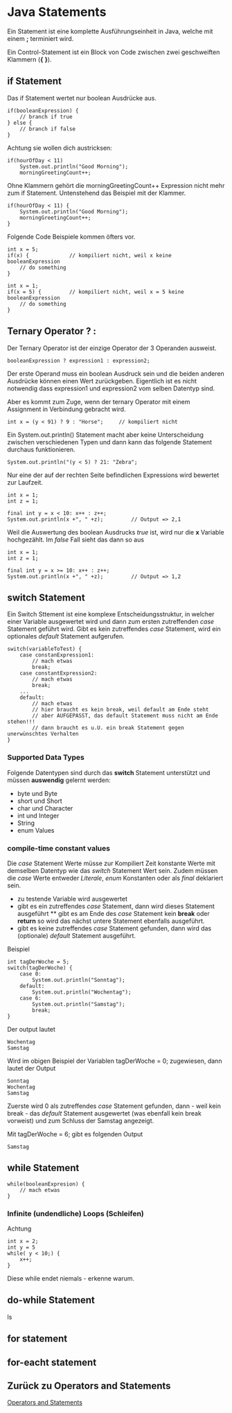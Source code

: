 # Java Statements

Ein Statement ist eine komplette Ausführungseinheit in Java, welche mit einem **;** terminiert wird.

Ein Control-Statement ist ein Block von Code zwischen zwei geschweiften Klammern (**{** **}**).

## if Statement
Das if Statement wertet nur boolean Ausdrücke aus.

    if(booleanExpression) {
        // branch if true
    } else {
        // branch if false
    }
    
Achtung sie wollen dich austricksen:

    if(hourOfDay < 11)
        System.out.println("Good Morning");
        morningGreetingCount++;
        
Ohne Klammern gehört die morningGreetingCount++ Expression nicht mehr zum if Statement.
Untenstehend das Beispiel mit der Klammer.

    if(hourOfDay < 11) {
        System.out.println("Good Morning");
        morningGreetingCount++;
    }
    
Folgende Code Beispiele kommen öfters vor.

    int x = 5;
    if(x) {             // kompiliert nicht, weil x keine booleanExpression
        // do something
    }
    
    int x = 1;
    if(x = 5) {         // kompiliert nicht, weil x = 5 keine booleanExpression
        // do something
    }
## Ternary Operator ? :

Der Ternary Operator ist der einzige Operator der 3 Operanden ausweist.

    booleanExpression ? expression1 : expression2;
    
Der erste Operand muss ein boolean Ausdruck sein und die beiden anderen Ausdrücke können 
einen Wert zurückgeben.
Eigentlich ist es nicht notwendig dass expression1 und expression2 vom selben Datentyp sind.

Aber es kommt zum Zuge, wenn der ternary Operator mit einem Assignment in Verbindung gebracht wird.

    int x = (y < 91) ? 9 : "Horse";     // kompiliert nicht
    
Ein System.out.println() Statement macht aber keine Unterscheidung zwischen verschiedenen Typen
und dann kann das folgende Statement durchaus funktionieren.

    System.out.println("(y < 5) ? 21: "Zebra";
    

Nur eine der auf der rechten Seite befindlichen Expressions wird bewertet zur Laufzeit.

    int x = 1;
    int z = 1;
    
    final int y = x < 10: x++ : z++;
    System.out.println(x +", " +z);         // Output => 2,1
    
Weil die Auswertung des boolean Ausdrucks _true_ ist, wird nur die **x** Variable hochgezählt.
Im _false_ Fall sieht das dann so aus

    int x = 1;
    int z = 1;
        
    final int y = x >= 10: x++ : z++;
    System.out.println(x +", " +z);         // Output => 1,2


## switch Statement
Ein Switch Sttement ist eine komplexe Entscheidungsstruktur, in welcher einer Variable ausgewertet
wird und dann zum ersten zutreffenden _case_ Statement geführt wird. Gibt es kein zutreffendes 
_case_ Statement, wird ein optionales _default_ Statement aufgerufen.

    switch(variableToTest) {
        case constanExpression1:
            // mach etwas
            break;
        case constantExpression2:
            // mach etwas
            break;
        ...
        default:
            // mach etwas    
            // hier braucht es kein break, weil default am Ende steht
            // aber AUFGEPASST, das default Statement muss nicht am Ende stehen!!! 
            // dann braucht es u.U. ein break Statement gegen unerwünschtes Verhalten
    }
    
### Supported Data Types
Folgende Datentypen sind durch das **switch** Statement unterstützt und müssen **auswendig** gelernt werden:

* byte und Byte
* short und Short
* char und Character
* int und Integer
* String
* enum Values

### compile-time constant values
Die _case_ Statement Werte müsse zur Kompiliert Zeit konstante Werte mit demselben Datentyp wie
das _switch_ Statement Wert sein.
Zudem müssen die _case_ Werte entweder _Literale_, _enum_ Konstanten oder als _final_ deklariert sein.

* zu testende Variable wird ausgewertet
* gibt es ein zutreffendes _case_ Statement, dann wird dieses Statement ausgeführt
** gibt es am Ende des _case_ Statement kein **break** oder **return** so wird das nächst untere Statement ebenfalls ausgeführt.
* gibt es keine zutreffendes _case_ Statement gefunden, dann wird das (optionale) _default_ Statement ausgeführt.

Beispiel

    int tagDerWoche = 5;
    switch(tagDerWoche) {
        case 0:
            System.out.println("Sonntag");
        default:
            System.out.println("Wochentag");
        case 6:
            System.out.println("Samstag");
            break; 
    }

Der output lautet

    Wochentag
    Samstag

Wird im obigen Beispiel der Variablen tagDerWoche = 0; zugewiesen, dann lautet der Output

    Sonntag
    Wochentag
    Samstag
    
Zuerste wird 0 als zutreffendes _case_ Statement gefunden, dann - weil kein break - das
_default_ Statement ausgewertet (was ebenfall kein break vorweist) und zum Schluss der Samstag angezeigt.

Mit tagDerWoche = 6; gibt es folgenden Output

    Samstag
    

## while Statement


    while(booleanExpresion) {
        // mach etwas 
    }

### Infinite (undendliche) Loops (Schleifen)
Achtung

    int x = 2;
    int y = 5
    while( y < 10;) {
        x++; 
    }
    
Diese while endet niemals - erkenne warum.

## do-while Statement

ls

## for statement

## for-eacht statement

##



## Zurück zu Operators and Statements
[Operators and Statements](OperatorsAndStatements.md) 